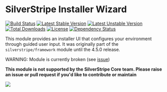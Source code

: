 # SilverStripe Installer Wizard

[![Build Status](https://api.travis-ci.org/silverstripe/silverstripe-installer-wizard.svg?branch=master)](https://travis-ci.org/silverstripe/silverstripe-installer-wizard)
[![Latest Stable Version](https://poser.pugx.org/silverstripe/installer-wizard/version.svg)](http://www.silverstripe.org/stable-download/)
[![Latest Unstable Version](https://poser.pugx.org/silverstripe/installer-wizard/v/unstable.svg)](https://packagist.org/packages/silverstripe/installer-wizard)
[![Total Downloads](https://poser.pugx.org/silverstripe/installer-wizard/downloads.svg)](https://packagist.org/packages/silverstripe/installer-wizard)
[![License](https://poser.pugx.org/silverstripe/installer-wizard/license.svg)](https://github.com/silverstripe/silverstripe-installer-wizard#license)
[![Dependency Status](https://www.versioneye.com/php/silverstripe:installer-wizard/badge.svg)](https://www.versioneye.com/php/silverstripe:installer-wizard)

This module provides an installer UI that configures your environment
through guided user input. It was originally part of the `silverstripe/framework`
module until the 4.5.0 release.

WARNING: Module is currently broken (see [issue](https://github.com/silverstripe/silverstripe-framework/issues/9513))

**This module is not supported by the SilverStripe Core team. Please raise an issue or pull request if you'd like to contribute or maintain**

<img src="src/client/images/screenshot.png?raw=true">
